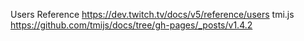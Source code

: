 Users Reference https://dev.twitch.tv/docs/v5/reference/users
tmi.js https://github.com/tmijs/docs/tree/gh-pages/_posts/v1.4.2